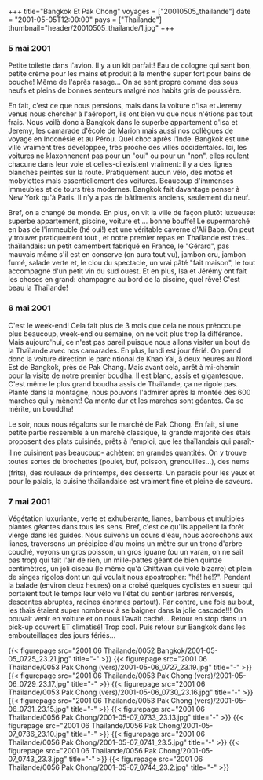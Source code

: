 +++
title="Bangkok Et Pak Chong"
voyages = ["20010505_thailande"]
date = "2001-05-05T12:00:00"
pays = ["Thailande"]
thumbnail="header/20010505_thailande/1.jpg"
+++
### 5 mai 2001

 Petite toilette dans l'avion. Il y a un kit parfait! Eau de cologne qui sent 
bon, petite crème pour les mains et produit à la menthe super fort pour bains 
de bouche! Même de l'après rasage... On se sent propre comme des sous neufs 
et pleins de bonnes senteurs malgré nos habits gris de poussière.

En fait, c'est ce que nous pensions, mais dans la voiture d'Isa et Jeremy venus 
nous chercher à l'aéroport, ils ont bien vu que nous n'étions pas tout frais. 
Nous voilà donc à Bangkok dans le superbe appartement d'Isa et Jeremy, les camarade 
d'école de Marion mais aussi nos collègues de voyage en Indonésie et au Pérou. 
Quel choc après l'Inde. Bangkok est une ville vraiment très développée, très 
proche des villes occidentales. Ici, les voitures ne klaxonnenent pas pour un 
"oui" ou pour un "non", elles roulent chacune dans leur voie et celles-ci existent 
vraiment: il y a des lignes blanches peintes sur la route. Pratiquement aucun 
vélo, des motos et mobylettes mais essentiellement des voitures. Beaucoup d'immenses 
immeubles et de tours très modernes. Bangkok fait davantage penser à New York 
qu'à Paris. Il n'y a pas de bâtiments anciens, seulement du neuf.

Bref, on a changé de monde. En plus, on vit la ville de façon plutôt luxueuse: 
superbe appartement, piscine, voiture et ... bonne bouffe! Le supermarché en 
bas de l'immeuble (hé oui!) est une véritable caverne d'Ali Baba. On peut y 
trouver pratiquement tout , et notre premier repas en Thaïlande est très... 
thaïlandais: un petit camembert fabriqué en France, le "Gérard", pas mauvais 
même s'il est en conserve (on aura tout vu), jambon cru, jambon fumé, salade 
verte et, le clou du spectacle, un vrai pâté "fait maison", le tout accompagné 
d'un petit vin du sud ouest. Et en plus, Isa et Jérémy ont fait les choses en 
grand: champagne au bord de la piscine, quel rêve! C'est beau la Thaïlande!

### 6 mai 2001

C'est le week-end! Cela fait plus de 3 mois que cela ne nous préoccupe plus 
beaucoup, week-end ou semaine, on ne voit plus trop la différence. Mais aujourd'hui, 
ce n'est pas pareil puisque nous allons visiter un bout de la Thaïlande avec 
nos camarades. En plus, lundi est jour férié. On prend donc la voiture direction 
le parc ntional de Khao Yai, à deux heures au Nord Est de Bangkok, près de Pak 
Chang. Mais avant cela, arrêt à mi-chemin pour la visite de notre premier boudha. 
Il est blanc, assis et gigantesque. C'est même le plus grand boudha assis de 
Thaïlande, ça ne rigole pas. Planté dans la montagne, nous pouvons l'admirer 
après la montée des 600 marches qui y mènent! Ca monte dur et les marches sont 
géantes. Ca se mérite, un bouddha!

Le soir, nous nous régalons sur le marché de Pak Chong. En fait, si une petite 
partie ressemble à un marché classique, la grande majorité des étals proposent 
des plats cuisinés, prêts à l'emploi, que les thaïlandais qui paraît-il ne 
cuisinent pas beaucoup- achètent en grandes quantités. On y trouve toutes sortes 
de brochettes (poulet, buf, poisson, grenouilles...), des nems (frits), des rouleaux 
de printemps, des desserts. Un paradis pour les yeux et pour le palais, la cuisine 
thaïlandaise est vraiment fine et pleine de saveurs.

### 7 mai 2001

Végétation luxuriante, verte et exhubérante, lianes, bambous et multiples plantes 
géantes dans tous les sens. Bref, c'est ce qu'ils appellent la forêt vierge 
dans les guides. Nous suivons un cours d'eau, nous accrochons aux lianes, traversons 
un précipice d'au moins un mètre sur un tronc d'arbre couché, voyons un gros 
poisson, un gros iguane (ou un varan, on ne sait pas trop) qui fait l'air de 
rien, un mille-pattes géant de bien quinze centimètres, un joli oiseau (le même 
qu'à Chittwan qui vole bizarre) et plein de singes rigolos dont un qui voulait 
nous apostropher: "hé! hé!?". Pendant la balade (environ deux heures) on a croisé 
quelques cyclistes en sueur qui portaient tout le temps leur vélo vu l'état 
du sentier (arbres renversés, descentes abruptes, racines énormes partout). 
Par contre, une fois au bout, les thaïs étaient super nombreux à se baigner 
dans la jolie cascade!!! On pouvait venir en voiture et on nous l'avait caché... 
Retour en stop dans un pick-up couvert ET climatisé! Trop cool. Puis retour 
sur Bangkok dans les embouteillages des jours fériés...


{{< figurepage src="2001 06 Thailande/0052 Bangkok/2001-05-05_0725_23.21.jpg" title="-"  >}}
{{< figurepage src="2001 06 Thailande/0053 Pak Chong (vers)/2001-05-06_0727_23.19.jpg" title="-"  >}}
{{< figurepage src="2001 06 Thailande/0053 Pak Chong (vers)/2001-05-06_0729_23.17.jpg" title="-"  >}}
{{< figurepage src="2001 06 Thailande/0053 Pak Chong (vers)/2001-05-06_0730_23.16.jpg" title="-"  >}}
{{< figurepage src="2001 06 Thailande/0053 Pak Chong (vers)/2001-05-06_0731_23.15.jpg" title="-"  >}}
{{< figurepage src="2001 06 Thailande/0056 Pak Chong/2001-05-07_0733_23.13.jpg" title="-"  >}}
{{< figurepage src="2001 06 Thailande/0056 Pak Chong/2001-05-07_0736_23.10.jpg" title="-"  >}}
{{< figurepage src="2001 06 Thailande/0056 Pak Chong/2001-05-07_0741_23.5.jpg" title="-"  >}}
{{< figurepage src="2001 06 Thailande/0056 Pak Chong/2001-05-07_0743_23.3.jpg" title="-"  >}}
{{< figurepage src="2001 06 Thailande/0056 Pak Chong/2001-05-07_0744_23.2.jpg" title="-"  >}}


